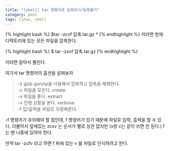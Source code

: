 ```yaml
---
title: "[shell] tar 명령어로 압축하기/압축풀기"
category: post
tags: linux, shell
---
```


{% highlight bash %}
$tar -zcvf 압축.tar.gz *
{% endhighlight %}
이러면 현재 디렉토리에 있는 모든 파일을 압축한다.

{% highlight bash %}
$ tar -zxvf 압축.tar.gz
{% endhighlight %}

이러면 알아서 풀린다.

여기서 tar 명령어의 옵션을 살펴보자


> -z  gzip gunzip을 사용해서 압축하고 압축을 해제한다.  
> -c 파일을 모은다. create  
> -x 파일을 푼다. extract  
> -v 진행 상황을 본다. verbose  
> -f 입/출력을 파일로 지정해준다.  


-f 명령어가 유의해야 할 점인데, f 명령어가 있기 때문에 파일로 입력, 출력을 할 수 있다.
더불어서 앞에있는 zcxv 는 순서가 별로 상관 없지만 (x랑 c는 같이 쓰면 안 된다.) f는 맨 나중에 있어야 한다.

만약 tar -zcfv  라고 하면 f 뒤에 있는 v 를 파일로 인식하려고 한다.
